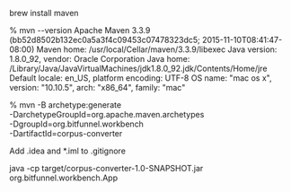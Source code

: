 brew install maven

% mvn --version
Apache Maven 3.3.9 (bb52d8502b132ec0a5a3f4c09453c07478323dc5; 2015-11-10T08:41:47-08:00)
Maven home: /usr/local/Cellar/maven/3.3.9/libexec
Java version: 1.8.0_92, vendor: Oracle Corporation
Java home: /Library/Java/JavaVirtualMachines/jdk1.8.0_92.jdk/Contents/Home/jre
Default locale: en_US, platform encoding: UTF-8
OS name: "mac os x", version: "10.10.5", arch: "x86_64", family: "mac"


% mvn -B archetype:generate \
-DarchetypeGroupId=org.apache.maven.archetypes \
-DgroupId=org.bitfunnel.workbench \
-DartifactId=corpus-converter


Add .idea and *.iml to .gitignore

java -cp target/corpus-converter-1.0-SNAPSHOT.jar org.bitfunnel.workbench.App
